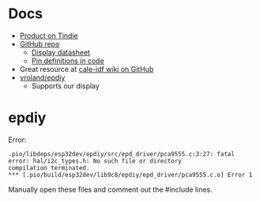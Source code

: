 # Docs
* [Product on Tindie](https://www.tindie.com/products/lilygo/lilygo-t5-47-inch-e-paper-esp32-v3-version/)
* [GitHub repo](https://github.com/Xinyuan-LilyGO/LilyGo-EPD47)
  * [Display datasheet](https://github.com/Xinyuan-LilyGO/LilyGo-EPD47/blob/master/Display_datasheet.pdf)
  * [Pin definitions in code](https://github.com/Xinyuan-LilyGO/LilyGo-EPD47/blob/dc05af2a794185abf3540b6027b6ab2a13ec63c6/src/ed097oc4.h)
* Great resource at [cale-idf wiki on GitHub](https://github.com/martinberlin/cale-idf/wiki/Model-parallel-ED047TC1.h)
* [vroland/epdiy](https://github.com/vroland/epdiy)
  * Supports our display

# epdiy
Error:
```
.pio/libdeps/esp32dev/epdiy/src/epd_driver/pca9555.c:3:27: fatal error: hal/i2c_types.h: No such file or directory
compilation terminated.
*** [.pio/build/esp32dev/lib9c8/epdiy/epd_driver/pca9555.c.o] Error 1
```

Manually open these files and comment out the #include lines.
